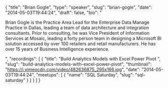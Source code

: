 {
  "title": "Brian Gogle",
  "type": "speaker",
  "slug": "brian-gogle",
  "date": "2014-05-03T19:44:24",
  "draft": false,
  "bio": "<p>Brian Gogle is the Practice Area Lead for the Enterprise Data Manage Practice in Dallas, leading a team of data architecture and integration consultants. Prior to consulting, he was Vice President of Information Services at Mosaic, leading a forty person team in designing a Microsoft BI solution accessed by over 100 retailers and retail manufacturers. He has over 15 years of Business Intelligence experience.</p>",
  "recordings": [
    {
      "title": "Build Analytics Models with Excel Power Pivot ",
      "slug": "build-analytics-models-with-excel-power-pivot",
      "thumbnail": "https://i.vimeocdn.com/video/482636875_295x166.jpg",
      "date": "2014-05-03T19:44:24",
      "meetups": [
        {
          "name": "SQL Saturday",
          "slug": "sql-saturday"
        }
      ]
    }
  ]
}